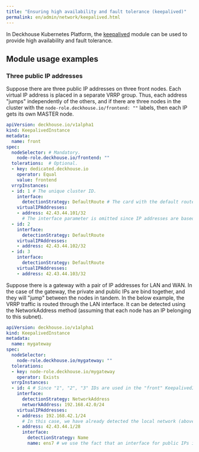 ```yaml
---
title: "Ensuring high availability and fault tolerance (keepalived)"
permalink: en/admin/network/keepalived.html
---
```


In Deckhouse Kubernetes Platform, the [keepalived](reference/mc/keepalived/) module can be used to provide high availability and fault tolerance.

<!-- Transferred with minor modifications from https://deckhouse.io/products/kubernetes-platform/documentation/latest/modules/keepalived/ -->

## Module usage examples

<!-- Transferred with minor modifications from https://deckhouse.io/products/kubernetes-platform/documentation/latest/modules/keepalived/ -->

### Three public IP addresses

Suppose there are three public IP addresses on three front nodes. Each virtual IP address is placed in a separate VRRP group. Thus, each address "jumps" independently of the others, and if there are three nodes in the cluster with the `node-role.deckhouse.io/frontend: ""` labels, then each IP gets its own MASTER node.

```yaml
apiVersion: deckhouse.io/v1alpha1
kind: KeepalivedInstance
metadata:
  name: front
spec:
  nodeSelector: # Mandatory.
    node-role.deckhouse.io/frontend: ""
  tolerations:  # Optional.
  - key: dedicated.deckhouse.io
    operator: Equal
    value: frontend
  vrrpInstances:
  - id: 1 # The unique cluster ID.
    interface:
      detectionStrategy: DefaultRoute # The card with the default route is used as a service network one.
    virtualIPAddresses:
    - address: 42.43.44.101/32
      # The interface parameter is omitted since IP addresses are based on the cards that service VRRP traffic.
  - id: 2
    interface:
      detectionStrategy: DefaultRoute
    virtualIPAddresses:
    - address: 42.43.44.102/32
  - id: 3
    interface:
      detectionStrategy: DefaultRoute
    virtualIPAddresses:
    - address: 42.43.44.103/32
```

Suppose there is a gateway with a pair of IP addresses for LAN and WAN. In the case of the gateway, the private and public IPs are bind together, and they will "jump" between the nodes in tandem. In the below example, the VRRP traffic is routed through the LAN interface. It can be detected using the NetworkAddress method (assuming that each node has an IP belonging to this subnet).

```yaml
apiVersion: deckhouse.io/v1alpha1
kind: KeepalivedInstance
metadata:
  name: mygateway
spec:
  nodeSelector:
    node-role.deckhouse.io/mygateway: ""
  tolerations:
  - key: node-role.deckhouse.io/mygateway
    operator: Exists
  vrrpInstances:
  - id: 4 # Since "1", "2", "3" IDs are used in the "front" KeepalivedInstance above.
    interface:
      detectionStrategy: NetworkAddress
      networkAddress: 192.168.42.0/24
    virtualIPAddresses:
    - address: 192.168.42.1/24
      # In this case, we have already detected the local network (above); thus, the interface parameter can be safely omitted.
    - address: 42.43.44.1/28
      interface:
        detectionStrategy: Name
        name: ens7 # we use the fact that an interface for public IPs is called "ens7" on all nodes
```

